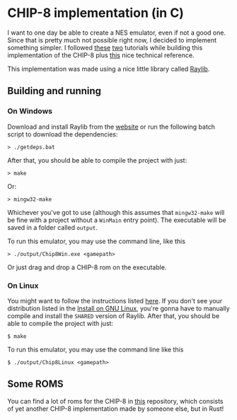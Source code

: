 # CHIP-8 implementation (in C)

I want to one day be able to create a NES emulator, even if not a good
one. Since that is pretty much not possible right now, I decided to implement something simpler. I followed [these](https://multigesture.net/articles/how-to-write-an-emulator-chip-8-interpreter/) [two](https://tobiasvl.github.io/blog/write-a-chip-8-emulator/) tutorials while building this implementation of the CHIP-8 plus [this](http://devernay.free.fr/hacks/chip8/C8TECH10.HTM) nice technical reference.

This implementation was made using a nice little library called [Raylib](https://www.raylib.com/).

## Building and running

### On Windows

Download and install Raylib from the [website](https://www.raylib.com) or run the following batch script to download the dependencies:

```console
> ./getdeps.bat
```

After that, you should be able to compile the project with just:

```console
> make
```

Or:

```console
> mingw32-make
```

Whichever you've got to use (although this assumes that `mingw32-make` will be fine with a project without a `WinMain` entry point). The executable will be saved in a folder called `output`.<br>

To run this emulator, you may use the command line, like this

```console
> ./output/Chip8Win.exe <gamepath>
```

Or just drag and drop a CHIP-8 rom on the executable.

### On Linux

You might want to follow the instructions listed [here](https://github.com/raysan5/raylib/wiki/Working-on-GNU-Linux). If you don't see your distribution listed in the
[Install on GNU Linux](https://github.com/raysan5/raylib/wiki/Working-on-GNU-Linux#install-on-gnu-linux), you're gonna have to manually compile and install the `SHARED` version of Raylib.
After that, you should be able to compile the project with just:

```console
$ make
```

To run this emulator, you may use the command line like this

```console
$ ./output/Chip8Linux <gamepath>
```

## Some ROMS

You can find a lot of roms for the CHIP-8 in [this](https://github.com/AlexEne/rust-chip8) repository, which consists of yet another CHIP-8 implementation made by someone else, but in Rust!
